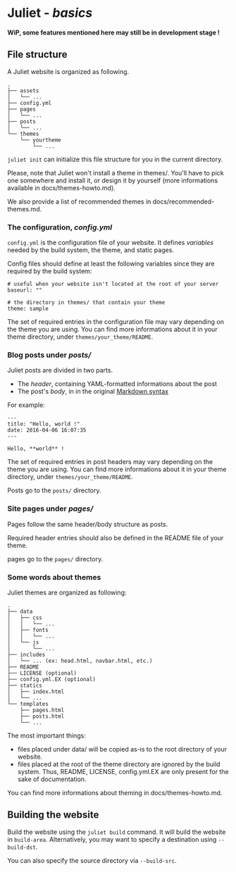 # Juliet *- basics*

**WiP, some features mentioned here may still be in development stage !**

## File structure

A Juliet website is organized as following.

    .
    ├── assets
    │   └── ...
    ├── config.yml
    ├── pages
    │   └── ...
    ├── posts
    │   └── ...
    └── themes
        └── yourtheme
            └── ...

`juliet init` can initialize this file structure for you in the current directory.

Please, note that Juliet won't install a theme in themes/. You'll have to pick one
somewhere and install it, or design it by yourself (more informations available in
docs/themes-howto.md).

We also provide a list of recommended themes in docs/recommended-themes.md.

### The configuration, *config.yml*

`config.yml` is the configuration file of your website. It defines *variables*
needed by the build system, the theme, and static pages.

Config files should define at least the following variables since they are
required by the build system:

    # useful when your website isn't located at the root of your server
    baseurl: ""

    # the directory in themes/ that contain your theme
    theme: sample

The set of required entries in the configuration file may vary depending on the
theme you are using. You can find more informations about it in your theme
directory, under `themes/your_theme/README`.

### Blog posts under *posts/*

Juliet posts are divided in two parts.
 * The *header*, containing YAML-formatted informations about the post
 * The post's *body*, in in the original [Markdown syntax](https://daringfireball.net/projects/markdown/syntax)

For example:

    ---
    title: "Hello, world !"
    date: 2016-04-06 16:07:35
    ---

    Hello, **world** !

The set of required entries in post headers may vary depending on the
theme you are using. You can find more informations about it in your theme
directory, under `themes/your_theme/README`.

Posts go to the `posts/` directory.

### Site pages under *pages/*

Pages follow the same header/body structure as posts.

Required header entries should also be defined in the README file of your theme.

pages go to the `pages/` directory.

### Some words about themes

Juliet themes are organized as following:

    .
    ├── data
    │   ├── css
    │   │   └── ...
    │   ├── fonts
    │   │   └── ...
    │   └── js
    │       └── ...
    ├── includes
    │   └── ... (ex: head.html, navbar.html, etc.)
    ├── README
    ├── LICENSE (optional)
    ├── config.yml.EX (optional)
    ├── statics
    │   ├── index.html
    │   └── ...
    └── templates
        ├── pages.html
        ├── posts.html
        └── ...

The most important things:

 * files placed under data/ will be copied as-is to the root directory of your website.
 * files placed at the root of the theme directory are ignored by the build system. Thus,
   README, LICENSE, config.yml.EX are only present for the sake of documentation.

You can find more informations about theming in docs/themes-howto.md.

## Building the website

Build the website using the `juliet build` command. It will build the website
in `build-area`. Alternatively, you may want to specify a destination using
`--build-dst`.

You can also specify the source directory via `--build-src`.
